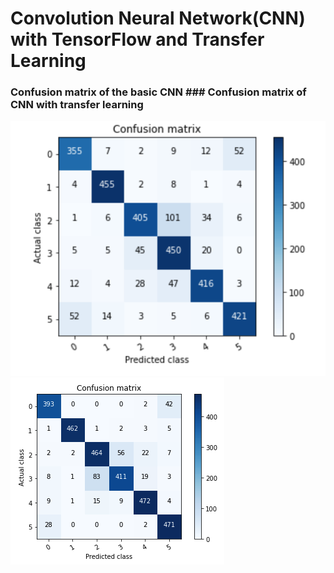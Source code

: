 # Convolution Neural Network(CNN) with TensorFlow and Transfer Learning
### Confusion matrix of the basic CNN                      ### Confusion matrix of CNN with transfer learning            
![](Confusion_matrix_of_the_basic_CNN.png)                 ![](confusion_matrix_of_transfer_learning.png)  

     

